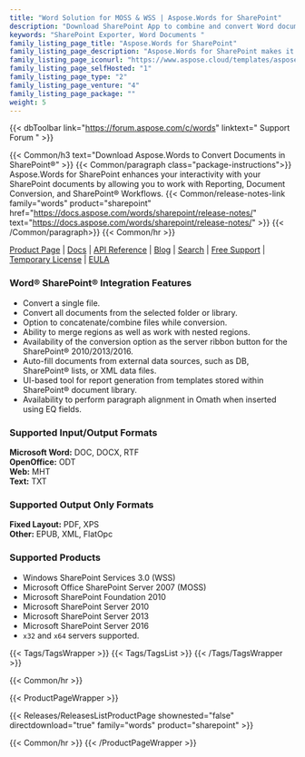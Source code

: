 ```yaml
---
title: "Word Solution for MOSS & WSS | Aspose.Words for SharePoint"
description: "Download SharePoint App to combine and convert Word documents into multiple formats. Generate Reports from various sources from within SharePoint. "
keywords: "SharePoint Exporter, Word Documents "
family_listing_page_title: "Aspose.Words for SharePoint"
family_listing_page_description: "Aspose.Words for SharePoint makes it possible to convert and combine word documents within Microsoft SharePoint applications. It supports format conversion with high fidelity, and can be used to generate reports with data from SQL databases, XML files or SharePoint lists"
family_listing_page_iconurl: "https://www.aspose.cloud/templates/aspose/App_Themes/V3/images/words/272x272/aspose_words-for-sharepoint.png"
family_listing_page_selfHosted: "1"
family_listing_page_type: "2"
family_listing_page_venture: "4"
family_listing_page_package: ""
weight: 5
---
```


{{< dbToolbar link="https://forum.aspose.com/c/words" linktext=" Support Forum " >}}

{{< Common/h3 text="Download Aspose.Words to Convert Documents in SharePoint®"  >}}
{{< Common/paragraph class="package-instructions">}}
Aspose.Words for SharePoint enhances your interactivity with your SharePoint documents by allowing you to work with Reporting, Document Conversion, and SharePoint&reg; Workflows.
{{< Common/release-notes-link family="words" product="sharepoint" href="https://docs.aspose.com/words/sharepoint/release-notes/" text="https://docs.aspose.com/words/sharepoint/release-notes/"  >}}
{{< /Common/paragraph>}}
{{< Common/hr >}}

[Product Page](https://products.aspose.com/words/sharepoint/) | [Docs](https://docs.aspose.com/words/sharepoint/) | [API Reference](https://reference.aspose.com/words/) | [Blog](https://blog.aspose.com/category/words/) | [Search](https://search.aspose.com/) | [Free Support](https://forum.aspose.com/c/words/8) | [Temporary License](https://purchase.aspose.com/temporary-license) | [EULA](https://about.aspose.com/legal/eula/)

### Word&reg; SharePoint&reg; Integration Features

- Convert a single file.
- Convert all documents from the selected folder or library.
- Option to concatenate/combine files while conversion.
- Ability to merge regions as well as work with nested regions.
- Availability of the conversion option as the server ribbon button for the SharePoint&reg; 2010/2013/2016.
- Auto-fill documents from external data sources, such as DB, SharePoint&reg; lists, or XML data files.
- UI-based tool for report generation from templates stored within SharePoint&reg; document library.
- Availability to perform paragraph alignment in Omath when inserted using EQ fields.

### Supported Input/Output Formats

**Microsoft Word:** DOC, DOCX, RTF\
**OpenOffice:** ODT\
**Web:** MHT\
**Text:** TXT

### Supported Output Only Formats

**Fixed Layout:** PDF, XPS\
**Other:** EPUB, XML, FlatOpc

### Supported Products

- Windows SharePoint Services 3.0 (WSS)
- Microsoft Office SharePoint Server 2007 (MOSS)
- Microsoft SharePoint Foundation 2010
- Microsoft SharePoint Server 2010
- Microsoft SharePoint Server 2013
- Microsoft SharePoint Server 2016
- `x32` and `x64` servers supported.

{{< Tags/TagsWrapper >}}
{{< Tags/TagsList >}}
{{< /Tags/TagsWrapper >}}

{{< Common/hr >}}

{{< ProductPageWrapper >}}

<!-- ReleasesListProductPage-->

{{< Releases/ReleasesListProductPage shownested="false"  directdownload="true" family="words" product="sharepoint" >}}

<!-- /ReleasesListProductPage-->

{{< Common/hr >}}
{{< /ProductPageWrapper >}}
